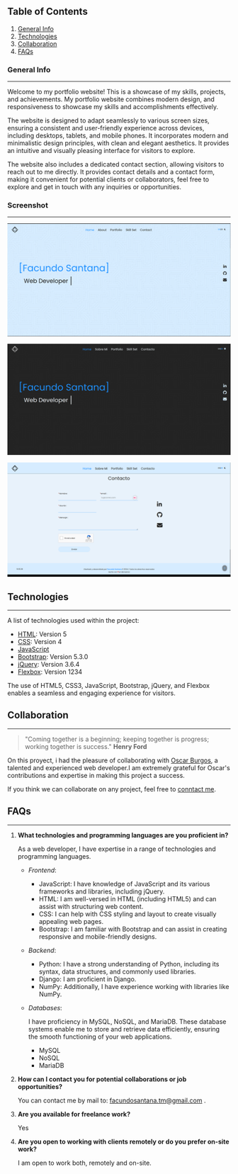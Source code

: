 ## Table of Contents

1. [General Info](#general-info)
2. [Technologies](#technologies)
3. [Collaboration](#collaboration)
4. [FAQs](#faqs)

### General Info

---

Welcome to my portfolio website! This is a showcase of my skills, projects, and achievements.
My portfolio website combines modern design, and responsiveness to showcase my skills and accomplishments effectively.

The website is designed to adapt seamlessly to various screen sizes, ensuring a consistent and user-friendly experience across devices, including desktops, tablets, and mobile phones.
It incorporates modern and minimalistic design principles, with clean and elegant aesthetics. It provides an intuitive and visually pleasing interface for visitors to explore.

The website also includes a dedicated contact section, allowing visitors to reach out to me directly. It provides contact details and a contact form, making it convenient for potential clients or collaborators, feel free to explore and get in touch with any inquiries or opportunities.

### Screenshot

---

![WebHome](./assets/img/screenshot/home.png)

![WebHomeDark](./assets/img/screenshot//homeDark.png)

![WebHome](./assets/img/screenshot/contact.png)

## Technologies

---

A list of technologies used within the project:

- [HTML](https://www.w3.org/html/): Version 5
- [CSS](https://www.w3.org/Style/CSS/): Version 4
- [JavaScript](https://en.wikipedia.org/wiki/JavaScript)
- [Bootstrap](https://getbootstrap.com/): Version 5.3.0
- [jQuery](https://jquery.com/): Version 3.6.4
- [Flexbox](https://example.com): Version 1234

The use of HTML5, CSS3, JavaScript, Bootstrap, jQuery, and Flexbox enables a seamless and engaging experience for visitors.

## Collaboration

---

> "Coming together is a beginning; keeping together is progress; working together is success."
> **Henry Ford**

On this proyect, i had the pleasure of collaborating with [Oscar Burgos](https://www.linkedin.com/in/oscar-burgos-pacheco/), a talented and experienced web developer.I am extremely grateful for Oscar's contributions and expertise in making this project a success.

If you think we can collaborate on any project, feel free to [conntact me](mailto:facundosantana.tm@gmail.com).

## FAQs

---

1. **What technologies and programming languages are you proficient in?**

   As a web developer, I have expertise in a range of technologies and programming languages.

   - _Frontend_:

     - JavaScript: I have knowledge of JavaScript and its various frameworks and libraries, including jQuery.
     - HTML: I am well-versed in HTML (including HTML5) and can assist with structuring web content.
     - CSS: I can help with CSS styling and layout to create visually appealing web pages.
     - Bootstrap: I am familiar with Bootstrap and can assist in creating responsive and mobile-friendly designs.

   - _Backend_:

     - Python: I have a strong understanding of Python, including its syntax, data structures, and commonly used libraries.
     - Django: I am proficient in Django.
     - NumPy: Additionally, I have experience working with libraries like NumPy.

   - _Databases_:

     I have proficiency in MySQL, NoSQL, and MariaDB. These database systems enable me to store and retrieve data efficiently, ensuring the smooth functioning of your web applications.

     - MySQL
     - NoSQL
     - MariaDB

2. **How can I contact you for potential collaborations or job opportunities?**

   You can contact me by mail to: facundosantana.tm@gmail.com
   .

3. **Are you available for freelance work?**

   Yes

4. **Are you open to working with clients remotely or do you prefer on-site work?**

   I am open to work both, remotely and on-site.
